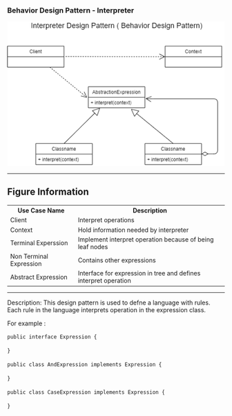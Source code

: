 ### Behavior Design Pattern - Interpreter

![Image description](https://github.com/Rapter1990/Design-Pattern-Examples-in-Java/blob/master/images/interpreter.png)

<hr>
<h2>Figure Information</h2>

<table>
  <tr>
    <th>Use Case Name</th>
    <th>Description</th>
  </tr>
  <tr>
    <td>Client</td>
    <td>Interpret operations</td>
  </tr>
  <tr>
    <td>Context</td>
    <td>Hold information needed by interpreter</td>
  </tr>
  <tr>
    <td>Terminal Experssion</td>
    <td>Implement interpret operation because of being leaf nodes</td>
  </tr>
  <tr>
    <td>Non Terminal Expression</td>
    <td>Contains other expressions</td>
  </tr>
  <tr>
    <td>Abstract Expression</td>
    <td>Interface for expression in tree and defines interpret operation</td>
  </tr>
  
</table>

<hr>
Description:
This design pattern is used to defne a language with rules. Each rule in the language interprets operation in the expression class. 

For example :

```
public interface Expression {

}

public class AndExpression implements Expression {

}

public class CaseExpression implements Expression {

}


```

